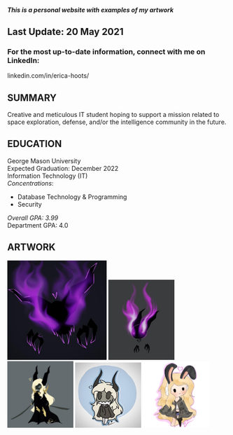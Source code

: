 ##### This is a personal website with examples of my artwork
## Last Update: 20 May 2021
### For the most up-to-date information, connect with me on LinkedIn: 
linkedin.com/in/erica-hoots/

## SUMMARY
Creative and meticulous IT student hoping to support a mission related to space exploration, defense, and/or the intelligence community in the future.
## EDUCATION
George Mason University<br> Expected Graduation: December 2022<br> Information Technology (IT)<br>
*Concentrations*: 
+ Database Technology  & Programming
+ Security<br>

*Overall GPA: 3.99*<br> Department GPA: 4.0<br>

## ARTWORK
<img src="images/drawing4.jpg" alt="Flame Art" style="width:45%"/>
<img src="images/drawing5.jpg" alt="Small Monster" style="width:30%"/>
<img src="images/drawing6.jpg" alt="Fullbody Character" style="width:30%"/>
<img src="images/drawing10.jpg" alt="Character Art2" style="width:30%"/>
<img src="images/drawing1.png" alt="Character Art" style="width:30%"/>









